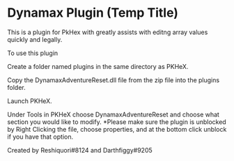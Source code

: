 # Dynamax Plugin (Temp Title)

This is a plugin for PkHex with greatly assists with editng array values quickly and legally.

To use this plugin

Create a folder named plugins in the same directory as PKHeX.

Copy the DynamaxAdventureReset.dll file from the zip file into the plugins folder.

Launch PKHeX.

Under Tools in PKHeX choose DynamaxAdventureReset and choose what section you would like to modify.
*Please make sure the plugin is unblocked by Right Clicking the file, choose properties, and at the bottom click unblock if you have that option.

Created by Reshiquori#8124 and Darthfiggy#9205
